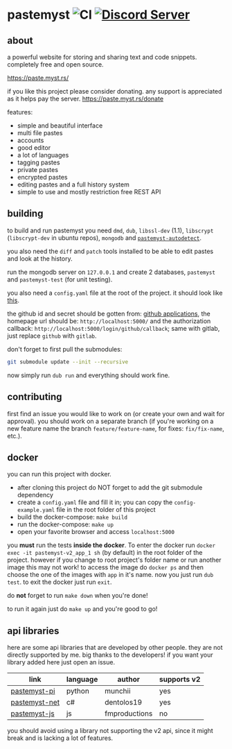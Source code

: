# pastemyst ![CI](https://github.com/CodeMyst/pastemyst/workflows/CI/badge.svg) [![Discord Server](https://discordapp.com/api/guilds/298510542535000065/widget.png)](https://discord.gg/SdKbcbq)

## about

a powerful website for storing and sharing text and code snippets. completely free and open source.

https://paste.myst.rs/

if you like this project please consider donating. any support is appreciated as it helps pay the server. https://paste.myst.rs/donate

features:
* simple and beautiful interface
* multi file pastes
* accounts
* good editor
* a lot of languages
* tagging pastes
* private pastes
* encrypted pastes
* editing pastes and a full history system
* simple to use and mostly restriction free REST API

## building

to build and run pastemyst you need `dmd`, `dub`, `libssl-dev` (1.1), `libscrypt` (`libscrypt-dev` in ubuntu repos), `mongodb` and [`pastemyst-autodetect`](https://github.com/codemyst/pastemyst-autodetect).

you also need the `diff` and `patch` tools installed to be able to edit pastes and look at the history.

run the mongodb server on `127.0.0.1` and create 2 databases, `pastemyst` and `pastemyst-test` (for unit testing).

you also need a `config.yaml` file at the root of the project. it should look like [this](config-example.yml).

the github id and secret should be gotten from: [github applications](https://github.com/settings/applications), the homepage url should be: `http://localhost:5000/` and the authorization callback: `http://localhost:5000/login/github/callback`; same with gitlab, just replace `github` with `gitlab`.

don't forget to first pull the submodules:
```sh
git submodule update --init --recursive
```

now simply run `dub run` and everything should work fine.

## contributing

first find an issue you would like to work on (or create your own and wait for approval). you should work on a separate branch (if you're working on a new feature name the branch `feature/feature-name`, for fixes: `fix/fix-name`, etc.).

## docker

you can run this project with docker.
 * after cloning this project do NOT forget to add the git submodule dependency
 * create a `config.yaml` file and fill it in; you can copy the `config-example.yaml` file in the root folder of this project
 * build the docker-compose: `make build`
 * run the docker-compose: `make up`
 * open your favorite browser and access `localhost:5000`

you **must** run the tests **inside the docker**. To enter the docker run `docker exec -it pastemyst-v2_app_1 sh` (by default) in the root folder of the project. however if you change to root project's folder name or run another image this may not work! to access the image do `docker ps` and then choose the one of the images with `app` in it's name. now you just run `dub test`. to exit the docker just run `exit`.

do **not** forget to run `make down` when you're done!

to run it again just do `make up` and you're good to go!

## api libraries

here are some api libraries that are developed by other people. they are not directly supported by me. big thanks to the developers! if you want your library added here just open an issue.

| link                                                                | language | author        | supports v2 |
|---------------------------------------------------------------------|----------|---------------|-------------|
| [pastemyst-pi](https://github.com/Dmunch04/pastemyst-py)            | python   | munchii       | yes         |
| [pastemyst-net](https://github.com/dentolos19/PasteMystNet)         | c#       | dentolos19    | yes         |
| [pastemyst-js](https://github.com/FleshMobProductions/PasteMyst-JS) | js       | fmproductions | no          |

you should avoid using a library not supporting the v2 api, since it might break and is lacking a lot of features.

